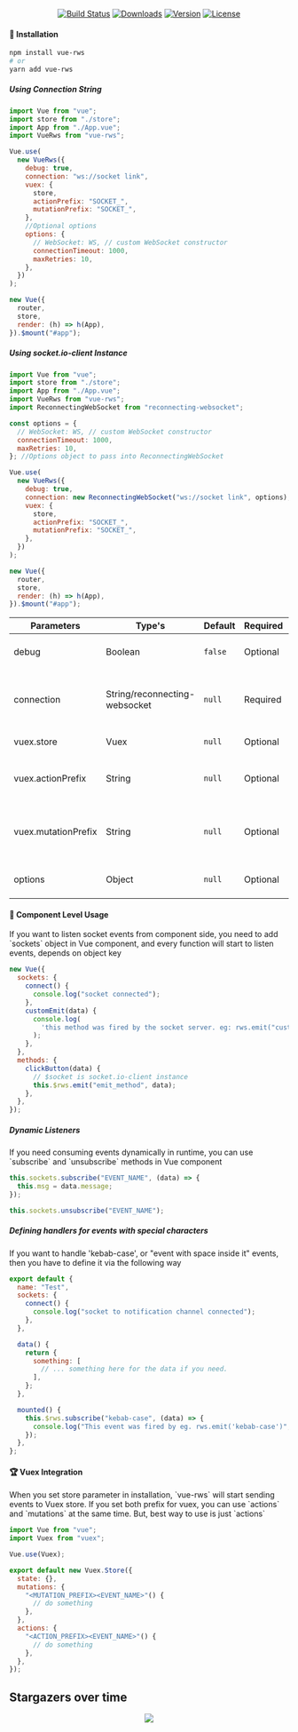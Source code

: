 <p align="center">
<a href="https://circleci.com/gh/csjiabin/vue-rws/tree/main"><img src="https://img.shields.io/circleci/project/github/csjiabin/vue-rws/main.svg?sanitize=true" alt="Build Status"></a>
<!-- <a href="https://codecov.io/github/csjiabin/vue-rws?branch=main"><img src="https://img.shields.io/codecov/c/github/csjiabin/vue-rws/main.svg?sanitize=true" alt="Coverage Status"></a> -->
<a href="https://npmcharts.com/compare/vue-rws?minimal=true"><img src="https://img.shields.io/npm/dm/vue-rws.svg?sanitize=true" alt="Downloads"></a>
<a href="https://www.npmjs.com/package/vue-rws"><img src="https://img.shields.io/npm/v/vue-rws.svg?sanitize=true" alt="Version"></a>
<a href="https://www.npmjs.com/package/vue-rws"><img src="https://img.shields.io/npm/l/vue-rws.svg?sanitize=true" alt="License"></a>

</p>

#### 🚀 Installation

```bash
npm install vue-rws
# or
yarn add vue-rws
```

##### Using Connection String

```javascript
import Vue from "vue";
import store from "./store";
import App from "./App.vue";
import VueRws from "vue-rws";

Vue.use(
  new VueRws({
    debug: true,
    connection: "ws://socket link",
    vuex: {
      store,
      actionPrefix: "SOCKET_",
      mutationPrefix: "SOCKET_",
    },
    //Optional options
    options: {
      // WebSocket: WS, // custom WebSocket constructor
      connectionTimeout: 1000,
      maxRetries: 10,
    },
  })
);

new Vue({
  router,
  store,
  render: (h) => h(App),
}).$mount("#app");
```

##### Using socket.io-client Instance

```javascript
import Vue from "vue";
import store from "./store";
import App from "./App.vue";
import VueRws from "vue-rws";
import ReconnectingWebSocket from "reconnecting-websocket";

const options = {
  // WebSocket: WS, // custom WebSocket constructor
  connectionTimeout: 1000,
  maxRetries: 10,
}; //Options object to pass into ReconnectingWebSocket

Vue.use(
  new VueRws({
    debug: true,
    connection: new ReconnectingWebSocket("ws://socket link", options), //options object is Optional
    vuex: {
      store,
      actionPrefix: "SOCKET_",
      mutationPrefix: "SOCKET_",
    },
  })
);

new Vue({
  router,
  store,
  render: (h) => h(App),
}).$mount("#app");
```

| **Parameters**      | **Type's**                    | **Default** | **Required** | **Description**                                         |
| ------------------- | ----------------------------- | ----------- | ------------ | ------------------------------------------------------- |
| debug               | Boolean                       | `false`     | Optional     | Enable logging for debug                                |
| connection          | String/reconnecting-websocket | `null`      | Required     | Websocket server url or reconnecting-websocket instance |
| vuex.store          | Vuex                          | `null`      | Optional     | Vuex store instance                                     |
| vuex.actionPrefix   | String                        | `null`      | Optional     | Prefix for emitting server side vuex actions            |
| vuex.mutationPrefix | String                        | `null`      | Optional     | Prefix for emitting server side vuex mutations          |
| options             | Object                        | `null`      | Optional     | reconnecting-websocket options                          |

#### 🌈 Component Level Usage

<p>If you want to listen socket events from component side, you need to add `sockets` object in Vue component, and every function will start to listen events, depends on object key</p>

```javascript
new Vue({
  sockets: {
    connect() {
      console.log("socket connected");
    },
    customEmit(data) {
      console.log(
        'this method was fired by the socket server. eg: rws.emit("customEmit", data)'
      );
    },
  },
  methods: {
    clickButton(data) {
      // $socket is socket.io-client instance
      this.$rws.emit("emit_method", data);
    },
  },
});
```

##### Dynamic Listeners

<p>If you need consuming events dynamically in runtime, you can use `subscribe` and `unsubscribe` methods in Vue component</p>

```javascript
this.sockets.subscribe("EVENT_NAME", (data) => {
  this.msg = data.message;
});

this.sockets.unsubscribe("EVENT_NAME");
```

##### Defining handlers for events with special characters

<p>If you want to handle 'kebab-case', or "event with space inside it" events, then you have to define it via the following way</p>

```javascript
export default {
  name: "Test",
  sockets: {
    connect() {
      console.log("socket to notification channel connected");
    },
  },

  data() {
    return {
      something: [
        // ... something here for the data if you need.
      ],
    };
  },

  mounted() {
    this.$rws.subscribe("kebab-case", (data) => {
      console.log("This event was fired by eg. rws.emit('kebab-case')", data);
    });
  },
};
```

#### 🏆 Vuex Integration

<p>When you set store parameter in installation, `vue-rws` will start sending events to Vuex store. If you set both prefix for vuex, you can use `actions` and `mutations` at the same time. But, best way to use is just `actions`</p>

```javascript
import Vue from "vue";
import Vuex from "vuex";

Vue.use(Vuex);

export default new Vuex.Store({
  state: {},
  mutations: {
    "<MUTATION_PREFIX><EVENT_NAME>"() {
      // do something
    },
  },
  actions: {
    "<ACTION_PREFIX><EVENT_NAME>"() {
      // do something
    },
  },
});
```

## Stargazers over time

<!-- [![Stargazers over time](https://starcharts.herokuapp.com/MetinSeylan/Vue-Socket.io.svg)](https://starcharts.herokuapp.com/MetinSeylan/Vue-Socket.io) -->

<p align="center">
    <a href="https://github.com/MetinSeylan/Vue-Socket.io" target="_blank">
    <img src="https://media.giphy.com/media/11jlnltQgUi2mQ/giphy.gif">
    </a>
</p>
